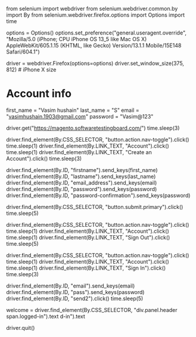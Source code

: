 from selenium import webdriver
from selenium.webdriver.common.by import By
from selenium.webdriver.firefox.options import Options
import time

options = Options()
options.set_preference("general.useragent.override", 
    "Mozilla/5.0 (iPhone; CPU iPhone OS 13_5 like Mac OS X) AppleWebKit/605.1.15 (KHTML, like Gecko) Version/13.1.1 Mobile/15E148 Safari/604.1")

driver = webdriver.Firefox(options=options)
driver.set_window_size(375, 812)  # iPhone X size

# Account info
first_name = "Vasim hushain"
last_name = "S"
email = "vasimhushain.1903@gmail.com"
password = "Vasim@123"

driver.get("https://magento.softwaretestingboard.com/")
time.sleep(3)

driver.find_element(By.CSS_SELECTOR, "button.action.nav-toggle").click()
time.sleep(1)
driver.find_element(By.LINK_TEXT, "Account").click()
time.sleep(1)
driver.find_element(By.LINK_TEXT, "Create an Account").click()
time.sleep(3)

driver.find_element(By.ID, "firstname").send_keys(first_name)
driver.find_element(By.ID, "lastname").send_keys(last_name)
driver.find_element(By.ID, "email_address").send_keys(email)
driver.find_element(By.ID, "password").send_keys(password)
driver.find_element(By.ID, "password-confirmation").send_keys(password)

driver.find_element(By.CSS_SELECTOR, "button.submit.primary").click()
time.sleep(5)

driver.find_element(By.CSS_SELECTOR, "button.action.nav-toggle").click()
time.sleep(1)
driver.find_element(By.LINK_TEXT, "Account").click()
time.sleep(1)
driver.find_element(By.LINK_TEXT, "Sign Out").click()
time.sleep(5)

driver.find_element(By.CSS_SELECTOR, "button.action.nav-toggle").click()
time.sleep(1)
driver.find_element(By.LINK_TEXT, "Account").click()
time.sleep(1)
driver.find_element(By.LINK_TEXT, "Sign In").click()
time.sleep(3)

driver.find_element(By.ID, "email").send_keys(email)
driver.find_element(By.ID, "pass").send_keys(password)
driver.find_element(By.ID, "send2").click()
time.sleep(5)

welcome = driver.find_element(By.CSS_SELECTOR, "div.panel.header span.logged-in").text
d-in").text

driver.quit()
